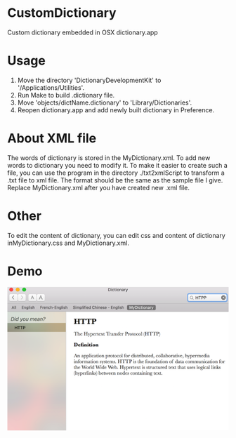 # CustomDictionary
Custom dictionary embedded in OSX dictionary.app

# Usage
1. Move the directory 'DictionaryDevelopmentKit' to '/Applications/Utilities'.
2. Run Make to build .dictionary file.
3. Move 'objects/dictName.dictionary' to 'Library/Dictionaries'. 
4. Reopen dictionary.app and add newly built dictionary in Preference.

# About XML file
The words of dictionary is stored in the MyDictionary.xml. To add new words to dictionary you need to modify it. To make it easier to create such a file, you can use the program in the directory ./txt2xmlScript to transform a .txt file to xml file. The format should be the same as the sample file I give. Replace MyDictionary.xml after you have created new .xml file.

# Other
To edit the content of dictionary, you can edit css and content of dictionary inMyDictionary.css and MyDictionary.xml.

# Demo
![demo](https://raw.githubusercontent.com/ChaunceyKiwi/CustomDictionary/master/demo.png)
 
